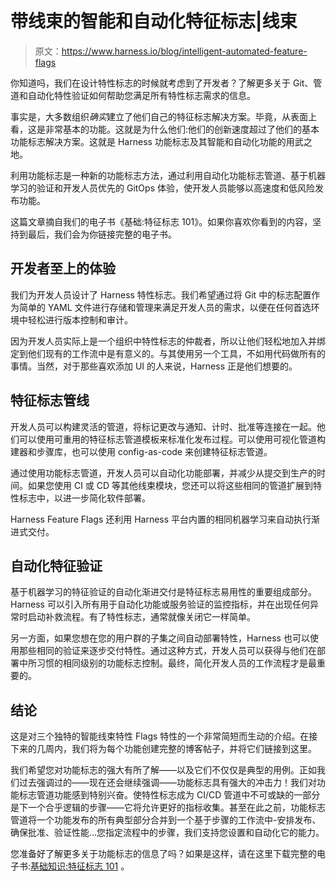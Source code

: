 # 带线束的智能和自动化特征标志|线束

> 原文：<https://www.harness.io/blog/intelligent-automated-feature-flags>

你知道吗，我们在设计特性标志的时候就考虑到了开发者？了解更多关于 Git、管道和自动化特性验证如何帮助您满足所有特性标志需求的信息。

事实是，大多数组织*确实*建立了他们自己的特征标志解决方案。毕竟，从表面上看，这是非常基本的功能。这就是为什么他们:他们的创新速度超过了他们的基本功能标志解决方案。这就是 Harness 功能标志及其智能和自动化功能的用武之地。

利用功能标志是一种新的功能标志方法，通过利用自动化功能标志管道、基于机器学习的验证和开发人员优先的 GitOps 体验，使开发人员能够以高速度和低风险发布功能。

这篇文章摘自我们的电子书《基础:特征标志 101》。如果你喜欢你看到的内容，坚持到最后，我们会为你链接完整的电子书。

## 开发者至上的体验

我们为开发人员设计了 Harness 特性标志。我们希望通过将 Git 中的标志配置作为简单的 YAML 文件进行存储和管理来满足开发人员的需求，以便在任何首选环境中轻松进行版本控制和审计。

因为开发人员实际上是一个组织中特性标志的仲裁者，所以让他们轻松地加入并绑定到他们现有的工作流中是有意义的。与其使用另一个工具，不如用代码做所有的事情。当然，对于那些喜欢添加 UI 的人来说，Harness 正是他们想要的。

## 特征标志管线

开发人员可以构建灵活的管道，将标记更改与通知、计时、批准等连接在一起。他们可以使用可重用的特征标志管道模板来标准化发布过程。可以使用可视化管道构建器和步骤库，也可以使用 config-as-code 来创建特征标志管道。

通过使用功能标志管道，开发人员可以自动化功能部署，并减少从提交到生产的时间。如果您使用 CI 或 CD 等其他线束模块，您还可以将这些相同的管道扩展到特性标志中，以进一步简化软件部署。

Harness Feature Flags 还利用 Harness 平台内置的相同机器学习来自动执行渐进式交付。

## 自动化特征验证

基于机器学习的特征验证的自动化渐进交付是特征标志易用性的重要组成部分。Harness 可以引入所有用于自动化功能或服务验证的监控指标，并在出现任何异常时启动补救流程。有了特性标志，通常就像关闭它一样简单。

另一方面，如果您想在您的用户群的子集之间自动部署特性，Harness 也可以使用那些相同的验证来逐步交付特性。通过这种方式，开发人员可以获得与他们在部署中所习惯的相同级别的功能标志控制。最终，简化开发人员的工作流程才是最重要的。

## 结论

这是对三个独特的智能线束特性 Flags 特性的一个非常简短而生动的介绍。在接下来的几周内，我们将为每个功能创建完整的博客帖子，并将它们链接到这里。

我们希望您对功能标志的强大有所了解——以及它们不仅仅是典型的用例。正如我们过去强调过的——现在还会继续强调——功能标志具有强大的冲击力！我们对功能标志管道功能感到特别兴奋。使特性标志成为 CI/CD 管道中不可或缺的一部分是下一个合乎逻辑的步骤——它将允许更好的指标收集。甚至在此之前，功能标志管道将一个功能发布的所有典型部分合并到一个基于步骤的工作流中-安排发布、确保批准、验证性能…您指定流程中的步骤，我们支持您设置和自动化它的能力。

您准备好了解更多关于功能标志的信息了吗？如果是这样，请在这里下载完整的电子书:[基础知识:特征标志 101](https://harness.io/learn/ebooks/ebook-feature-flags-101/) 。